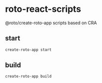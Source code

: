 # roto-react-scripts
@roto/create-roto-app scripts based on CRA

## start

```bash
create-roto-app start
```

## build

```bash
create-roto-app build
```

